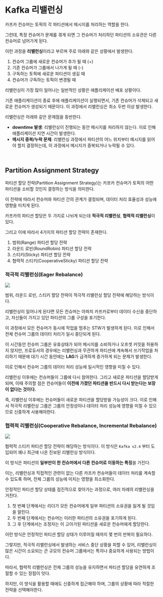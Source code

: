 # Kafka 리밸런싱

카프카 컨슈머는 토픽의 각 파티션에서 메시지를 처리하는 역할을 한다.

그런데, 특정 컨슈머가 문제를 겪게 되면 그 컨슈머가 처리하던 파티션의 소유관은 다른 컨슈머로 넘어가게 된다.

이런 과정을 **리밸런싱**이라고 부르며 주로 아래와 같은 상황에서 발생한다.

1. 컨슈머 그룹에 새로운 컨슈머가 추가 될 때 (+)
2. 기존 컨슈머가 그룹에서 나가게 될 때 (-)
3. 구독하는 토픽에 새로운 파티션이 생길 때
4. 컨슈머가 구독하는 토픽이 변경될 때

리밸런싱이 가장 많이 일어나는 일반적인 상황은 애플리케이션 배포 상황이다.

기존 애플리케이션이 종료 후에 애플리케이션이 실행되면서, 기존 컨슈머가 삭제되고 새로운 컨슈머가 생성되기 때문이다. 이 과정에서 리밸런싱은 최소 두번 이상 발생한다.

리밸런싱은 아래와 같은 문제점을 동반한다.
- **downtime 발생**: 리밸런싱이 진행되는 동안 메시지를 처리하지 않는다. 이로 인해 애플리케이션 지연 시간이 발생한다.
- **메시지 중복/누락 문제**: 리밸런싱 과정에서 파티션의 어느 위치부터 메시지를 읽어야 할지 결정하는데, 이 과정에서 메시지가 중복되거나 누락될 수 있다.

<br>

## Partition Assignment Strategy

파티션 할당 전략(Partition Assignment Strategy)는 카프카 컨슈머가 토픽의 어떤 파티션을 소비할 것인지 결정하는 방식을 의미한다.

이 전략에 따라서 컨슈머와 파티션 간의 관계가 결정되며, 데이터 처리 효율성과 성능에 영향을 미치게 된다.

카프카의 파티션 할당은 두 가지로 나뉘게 되는데 **적극적 리밸런싱**, **협력적 리밸런싱**이 있다.

그리고 이에 따라서 4가지의 파티션 할당 전략이 존재한다.

1. 범위(Range) 파티션 할당 전략
2. 라운드 로빈(RoundRobin) 파티션 할당 전략
3. 스티키(Sticky) 파티션 할당 전략
4. 협력적 스티키(CooperativeSticky) 파티션 할당 전략


### 적극적 리밸런싱(Eager Rebalance)

![](https://img1.daumcdn.net/thumb/R1280x0/?scode=mtistory2&fname=https%3A%2F%2Fblog.kakaocdn.net%2Fdn%2FbjMAGZ%2FbtsC4KsCUrd%2FO2ydf2K2gYhRWvfsuK7GMk%2Fimg.png)

범위, 라운드 로빈, 스티키 할당 전략이 적극적 리밸런싱 할당 전략에 해당하는 방식이다.

리밸런싱이 일어나게 된다면 모든 컨슈머는 아파치 카프카로부터 데이터 수신을 중단하고, 자신들이 가지고 있던 파티션의 그룹 구성을 포기한다.

이 과정에서 모든 컨슈머가 동시에 작업을 멈추는 STW가 발생하게 된다. 이로 인해서 전체 컨슈머 그룹의 데이터 처리가 일시 중단되게 된다.

이 시간동안 컨슈머 그룹은 유휴상태가 되어 메시지를 소비하거나 오프셋 커밋을 허용하지 않지만, 프로듀서의 경우에는 리밸런싱과 무관하게 파티션에 계속해서 쓰기작업을 처리하기 때문에 대기 시간 동안에는 **LAG**가 급격하게 증가하게 되는 문제가 발생한다.

이로 인해서 컨슈머 그룹의 데이터 처리 성능에 일시적인 영향을 미칠 수 있다.

리밸런싱 이후에는 컨슈머들이 그룹에 다시 참여한다. 그리고 새로운 파티션을 할당받게 되며, 이때 주의할 점은 컨슈머들이 **이전에 가졌던 파티션을 반드시 다시 받는다는 보장이 없다는 것이다.**

즉, 리밸런싱 이후에는 컨슈머들이 새로운 파티션을 할당받을 가능성이 크다. 이로 인해서 적극적 리밸런싱 그룹은 그룹의 안정성이나 데이터 처리 성능에 영향을 미칠 수 있으므로 신중하게 사용해야한다.


### 협력적 리밸런싱(Cooperative Rebalance, Incremental Rebalance)

![](https://img1.daumcdn.net/thumb/R1280x0/?scode=mtistory2&fname=https%3A%2F%2Fblog.kakaocdn.net%2Fdn%2FbfNaii%2FbtsC4G4UlwS%2FCgiceJq9OOhzm8rYQttcyK%2Fimg.png)

협력적 스티키 파티션 할당 전략이 해당하는 방식이다. 이 방식은 `Kafka v2.4` 부터 도입되어 꽤나 최근에 나온 진보된 리밸런싱 방식이다.

이 방식은 파티션의 **일부만이 한 컨슈머에서 다른 컨슈머로 이동하는 특징**을 가진다.

이는, 리밸런싱과 직접적인 관련이 없는 다른 카프카 컨슈머들이 데이터 처리를 계속할 수 있도록 하며, 전체 그룹의 성능에 미치는 영향을 최소화한다.

안정적인 파티션 할당 상태를 점진적으로 찾아가는 과정으로, 여러 차례의 리밸런싱을 거친다.

1. 첫 번째 단계에서는 리더가 모든 컨슈머에게 일부 파티션의 소유권을 잃게 될 것임을 알린다.
2. 두 번째 단계에서는 컨슈머는 이러한 파티션의 소유권을 포기하게 된다.
3. 그 후 단계에서는 조정자는 이 고아가된 파티션을 새로운 컨슈머에게 할당한다.

이런 방식은 안정적인 파티션 할당 상태가 이루어질 때까지 몇 번의 반복이 필요하다.

그렇지만, 적극적 리밸런싱에서 발생하는 서비스 중단 상황을 피할 수 있어, 리밸런싱이 많은 시간이 소요되는 큰 규모의 컨슈머 그룹에서는 특히나 중요하게 사용되는 방법이다.

따라서, 협력적 리밸런싱은 전체 그룹의 성능을 유지하면서 파티션 할당을 유연하게 조절할 수 있는 장점이 잇다.

하지만, 이 방식을 활용할 때에도 신중하게 접근해야 하며, 그룹의 상황에 따라 적절한 전략을 선택해야한다.

